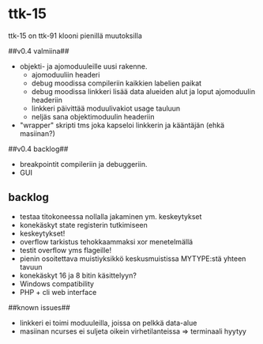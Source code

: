 # ttk-15 #
ttk-15 on ttk-91 klooni pienillä muutoksilla

##v0.4 valmiina##
  * objekti- ja ajomoduuleille uusi rakenne.
    + ajomoduuliin headeri
    + debug moodissa compileriin kaikkien labelien paikat
    + debug moodissa linkkeri lisää data alueiden alut ja loput ajomoduulin headeriin
    + linkkeri päivittää moduulivakiot usage tauluun
    + neljäs sana objektimoduulin headeriin
 * "wrapper" skripti tms joka kapseloi linkkerin ja kääntäjän (ehkä masiinan?)

##v0.4 backlog##
 * breakpointit compileriin ja debuggeriin.
 * GUI 

## backlog ##
 * testaa titokoneessa nollalla jakaminen ym. keskeytykset
 * konekäskyt state registerin tutkimiseen
 * keskeytykset!
 * overflow tarkistus tehokkaammaksi xor menetelmällä
 * testit overflow yms flageille!
 * pienin osoitettava muistiyksikkö keskusmuistissa MYTYPE:stä yhteen tavuun
 * konekäskyt 16 ja 8 bitin käsittelyyn?
 * Windows compatibility
 * PHP + cli web interface

##known issues##
 * linkkeri ei toimi moduuleilla, joissa on pelkkä data-alue
 * masiinan ncurses ei suljeta oikein virhetilanteissa => terminaali hyytyy
